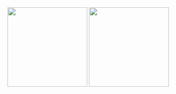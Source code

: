 
<div>
  <img height="180em" src="https://github-readme-stats-sigma-five.vercel.app/api?username=junsobi&show_icons=true&theme=default&include_all_commits=true&count_private=true"/>
  <img height="180em" src="https://github-readme-stats-sigma-five.vercel.app/api/top-langs/?username=junsobi&layout=compact"/>
</div>
